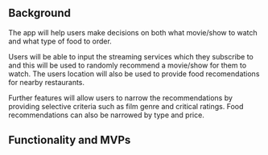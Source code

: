 ## Background

The app will help users make decisions on both what movie/show to watch and what
type of food to order.

Users will be able to input the streaming services which they subscribe to and
this will be used to randomly recommend a movie/show for them to watch. The
users location will also be used to provide food recomendations for nearby
restaurants.

Further features will allow users to narrow the recommendations by providing
selective criteria such as film genre and critical ratings. Food recommendations
can also be narrowed by type and price.

## Functionality and MVPs